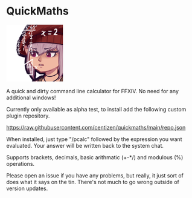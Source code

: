 # QuickMaths
![Math Tataru](images/icon.png?raw=true "")

A quick and dirty command line calculator for FFXIV. No need for any additional windows! 

Currently only available as alpha test, to install add the following custom plugin repository. 

https://raw.githubusercontent.com/centizen/quickmaths/main/repo.json

When installed, just type "/pcalc" followed by the expression you want evaluated. Your answer will be written back to the system chat. 

Supports brackets, decimals, basic arithmatic (+-*/) and modulous (%) operations. 

Please open an issue if you have any problems, but really, it just sort of does what it says on the tin. There's not much to go wrong outside of version updates. 

